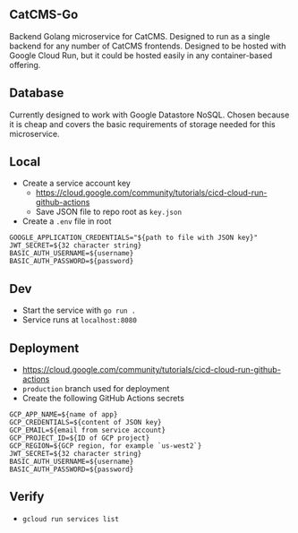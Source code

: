 ## CatCMS-Go

Backend Golang microservice for CatCMS. Designed to run as a single backend for any number of CatCMS frontends. Designed to be hosted with Google Cloud Run, but it could be hosted easily in any container-based offering.

## Database

Currently designed to work with Google Datastore NoSQL. Chosen because it is cheap and covers the basic requirements of storage needed for this microservice.

## Local

- Create a service account key 
  - https://cloud.google.com/community/tutorials/cicd-cloud-run-github-actions
  - Save JSON file to repo root as `key.json`
- Create a `.env` file in root

```
GOOGLE_APPLICATION_CREDENTIALS="${path to file with JSON key}"
JWT_SECRET=${32 character string}
BASIC_AUTH_USERNAME=${username}
BASIC_AUTH_PASSWORD=${password}
```

## Dev

- Start the service with `go run .`
- Service runs at `localhost:8080`

## Deployment

- https://cloud.google.com/community/tutorials/cicd-cloud-run-github-actions
- `production` branch used for deployment
- Create the following GitHub Actions secrets

```
GCP_APP_NAME=${name of app}
GCP_CREDENTIALS=${content of JSON key}
GCP_EMAIL=${email from service account}
GCP_PROJECT_ID=${ID of GCP project}
GCP_REGION=${GCP region, for example `us-west2`}
JWT_SECRET=${32 character string}
BASIC_AUTH_USERNAME=${username}
BASIC_AUTH_PASSWORD=${password}
```

## Verify
- `gcloud run services list`
